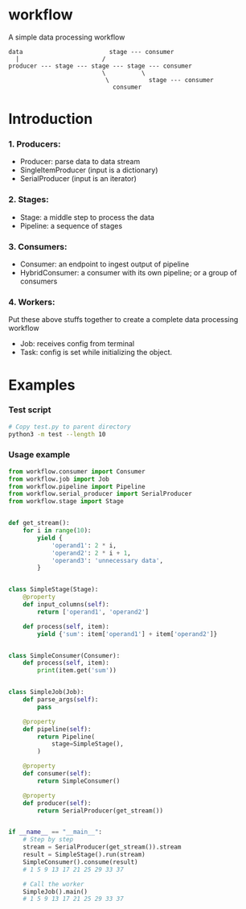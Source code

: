 # workflow
A simple data processing workflow

```diagram
data                        stage --- consumer
  |                       /
producer --- stage --- stage --- stage --- consumer
                          \          \
                           \           stage --- consumer
                             consumer
```
# Introduction
### 1. Producers:
- Producer: parse data to data stream
- SingleItemProducer (input is a dictionary)
- SerialProducer (input is an iterator)
### 2. Stages:
- Stage: a middle step to process the data
- Pipeline: a sequence of stages
### 3. Consumers:
- Consumer: an endpoint to ingest output of pipeline
- HybridConsumer: a consumer with its own pipeline; or a group of consumers
### 4. Workers:
Put these above stuffs together to create a complete data processing workflow
- Job: receives config from terminal
- Task: config is set while initializing the object.
# Examples
### Test script
```bash
# Copy test.py to parent directory
python3 -m test --length 10
```

### Usage example
```python
from workflow.consumer import Consumer
from workflow.job import Job
from workflow.pipeline import Pipeline
from workflow.serial_producer import SerialProducer
from workflow.stage import Stage


def get_stream():
    for i in range(10):
        yield {
            'operand1': 2 * i,
            'operand2': 2 * i + 1,
            'operand3': 'unnecessary data',
        }


class SimpleStage(Stage):
    @property
    def input_columns(self):
        return ['operand1', 'operand2']

    def process(self, item):
        yield {'sum': item['operand1'] + item['operand2']}


class SimpleConsumer(Consumer):
    def process(self, item):
        print(item.get('sum'))


class SimpleJob(Job):
    def parse_args(self):
        pass

    @property
    def pipeline(self):
        return Pipeline(
            stage=SimpleStage(),
        )

    @property
    def consumer(self):
        return SimpleConsumer()

    @property
    def producer(self):
        return SerialProducer(get_stream())


if __name__ == "__main__":
    # Step by step
    stream = SerialProducer(get_stream()).stream
    result = SimpleStage().run(stream)
    SimpleConsumer().consume(result)
    # 1 5 9 13 17 21 25 29 33 37

    # Call the worker
    SimpleJob().main()
    # 1 5 9 13 17 21 25 29 33 37
```
